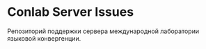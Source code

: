 # Conlab Server Issues
Репозиторий поддержки сервера международной лаборатории языковой конвергенции.
